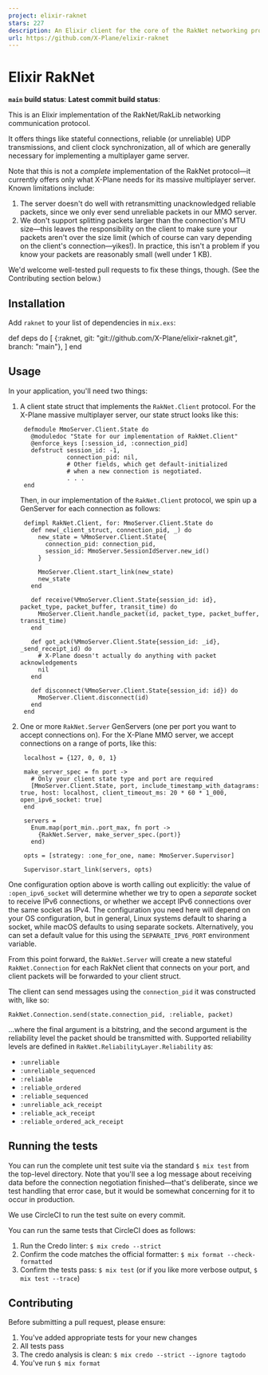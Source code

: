 ```yaml
---
project: elixir-raknet
stars: 227
description: An Elixir client for the core of the RakNet networking protocol, useful for games and other latency-sensitive applications that typically rely on UDP
url: https://github.com/X-Plane/elixir-raknet
---
```


Elixir RakNet
=============

**`main` build status**: **Latest commit build status**:

This is an Elixir implementation of the RakNet/RakLib networking communication protocol.

It offers things like stateful connections, reliable (or unreliable) UDP transmissions, and client clock synchronization, all of which are generally necessary for implementing a multiplayer game server.

Note that this is not a _complete_ implementation of the RakNet protocol—it currently offers only what X-Plane needs for its massive multiplayer server. Known limitations include:

1.  The server doesn't do well with retransmitting unacknowledged reliable packets, since we only ever send unreliable packets in our MMO server.
2.  We don't support splitting packets larger than the connection's MTU size—this leaves the responsibility on the client to make sure your packets aren't over the size limit (which of course can vary depending on the client's connection—yikes!). In practice, this isn't a problem if you know your packets are reasonably small (well under 1 KB).

We'd welcome well-tested pull requests to fix these things, though. (See the Contributing section below.)

Installation
------------

Add `raknet` to your list of dependencies in `mix.exs`:

def deps do
  \[
    {:raknet, git: "git://github.com/X-Plane/elixir-raknet.git", branch: "main"},
  \]
end

Usage
-----

In your application, you'll need two things:

1.  A client state struct that implements the `RakNet.Client` protocol. For the X-Plane massive multiplayer server, our state struct looks like this:
    
    ```
     defmodule MmoServer.Client.State do
       @moduledoc "State for our implementation of RakNet.Client"
       @enforce_keys [:session_id, :connection_pid]
       defstruct session_id: -1,
                 connection_pid: nil,
                 # Other fields, which get default-initialized
                 # when a new connection is negotiated. 
                 . . . 
     end
    ```
    
    Then, in our implementation of the `RakNet.Client` protocol, we spin up a GenServer for each connection as follows:
    
    ```
     defimpl RakNet.Client, for: MmoServer.Client.State do
       def new(_client_struct, connection_pid, _) do
         new_state = %MmoServer.Client.State{
           connection_pid: connection_pid,
           session_id: MmoServer.SessionIdServer.new_id()
         }
    
         MmoServer.Client.start_link(new_state)
         new_state
       end
     
       def receive(%MmoServer.Client.State{session_id: id}, packet_type, packet_buffer, transit_time) do
         MmoServer.Client.handle_packet(id, packet_type, packet_buffer, transit_time)
       end
     
       def got_ack(%MmoServer.Client.State{session_id: _id}, _send_receipt_id) do
         # X-Plane doesn't actually do anything with packet acknowledgements
         nil
       end
     
       def disconnect(%MmoServer.Client.State{session_id: id}) do
         MmoServer.Client.disconnect(id)
       end
     end
    ```
    
2.  One or more `RakNet.Server` GenServers (one per port you want to accept connections on). For the X-Plane MMO server, we accept connections on a range of ports, like this:
    
    ```
     localhost = {127, 0, 0, 1}
    
     make_server_spec = fn port ->
       # Only your client state type and port are required 
       [MmoServer.Client.State, port, include_timestamp_with_datagrams: true, host: localhost, client_timeout_ms: 20 * 60 * 1_000, open_ipv6_socket: true]
     end
    
     servers =
       Enum.map(port_min..port_max, fn port ->
         {RakNet.Server, make_server_spec.(port)}
       end)
    
     opts = [strategy: :one_for_one, name: MmoServer.Supervisor]
    
     Supervisor.start_link(servers, opts)
    ```
    

One configuration option above is worth calling out explicitly: the value of `:open_ipv6_socket` will determine whether we try to open a _separate_ socket to receive IPv6 connections, or whether we accept IPv6 connections over the same socket as IPv4. The configuration you need here will depend on your OS configuration, but in general, Linux systems default to sharing a socket, while macOS defaults to using separate sockets. Alternatively, you can set a default value for this using the `SEPARATE_IPV6_PORT` environment variable.

From this point forward, the `RakNet.Server` will create a new stateful `RakNet.Connection` for each RakNet client that connects on your port, and client packets will be forwarded to your client struct.

The client can send messages using the `connection_pid` it was constructed with, like so:

```
RakNet.Connection.send(state.connection_pid, :reliable, packet)
```

...where the final argument is a bitstring, and the second argument is the reliability level the packet should be transmitted with. Supported reliability levels are defined in `RakNet.ReliabilityLayer.Reliability` as:

-   `:unreliable`
-   `:unreliable_sequenced`
-   `:reliable`
-   `:reliable_ordered`
-   `:reliable_sequenced`
-   `:unreliable_ack_receipt`
-   `:reliable_ack_receipt`
-   `:reliable_ordered_ack_receipt`

Running the tests
-----------------

You can run the complete unit test suite via the standard `$ mix test` from the top-level directory. Note that you'll see a log message about receiving data before the connection negotiation finished—that's deliberate, since we test handling that error case, but it would be somewhat concerning for it to occur in production.

We use CircleCI to run the test suite on every commit.

You can run the same tests that CircleCI does as follows:

1.  Run the Credo linter: `$ mix credo --strict`
2.  Confirm the code matches the official formatter: `$ mix format --check-formatted`
3.  Confirm the tests pass: `$ mix test` (or if you like more verbose output, `$ mix test --trace`)

Contributing
------------

Before submitting a pull request, please ensure:

1.  You've added appropriate tests for your new changes
2.  All tests pass
3.  The credo analysis is clean: `$ mix credo --strict --ignore tagtodo`
4.  You've run `$ mix format`
